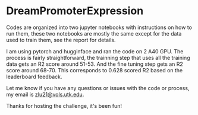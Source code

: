 # DreamPromoterExpression

Codes are organized into two jupyter notebooks with instructions on how to run them, these two notebooks are mostly the same except for the data used to train them, see the report for details.

I am using pytorch and hugginface and ran the code on 2 A40 GPU. The process is fairly straightforward, the trainning step that uses all the training data gets an R2 score around 51-53. And the fine tuning step gets an R2 score around 68-70. This corresponds to 0.628 scored R2 based on the leaderboard feedback.

Let me know if you have any questions or issues with the code or process, my email is zlu21@vols.utk.edu.

Thanks for hosting the challenge, it's been fun!

